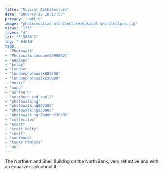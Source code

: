 ```yaml
---
title: "Musical Architecture"
date: "2008-08-25 10:17:55"
privacy: "public"
image: "photo/musical-architecture/musical-architecture.jpg"
views: "133"
faves: "4"
lat: "51508616"
lng: "-84610"
tags:
- "Photowalk"
- "Photowalk:London=20080823"
- "england"
- "kelby"
- "london"
- "londonphotowalk082308"
- "londonphotowalk230808"
- "music"
- "napp"
- "northern"
- "northern and shell"
- "photowalking"
- "photowalking082308"
- "photowalking230808"
- "photowalking:london230808"
- "reflection"
- "scott"
- "scott kelby"
- "shell"
- "southawk"
- "tower hamlets"
- "uk"
---
```

The Northern and Shell Building on the North Bank, very reflective and with an equalizer look about it. - <a href="/photos/2008/08/26/musical-architecture"></a>
